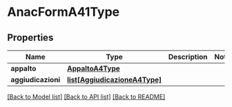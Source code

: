 # AnacFormA41Type

## Properties
Name | Type | Description | Notes
------------ | ------------- | ------------- | -------------
**appalto** | [**AppaltoA4Type**](AppaltoA4Type.md) |  | 
**aggiudicazioni** | [**list[AggiudicazioneA4Type]**](AggiudicazioneA4Type.md) |  | 

[[Back to Model list]](../README.md#documentation-for-models) [[Back to API list]](../README.md#documentation-for-api-endpoints) [[Back to README]](../README.md)

